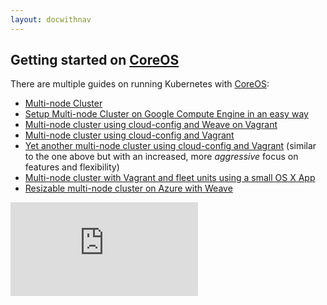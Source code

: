 ```yaml
---
layout: docwithnav
---
```

<!-- BEGIN MUNGE: UNVERSIONED_WARNING -->


<!-- END MUNGE: UNVERSIONED_WARNING -->

## Getting started on [CoreOS](http://coreos.com)

There are multiple guides on running Kubernetes with [CoreOS](http://coreos.com):

* [Multi-node Cluster](coreos/coreos_multinode_cluster.md)
* [Setup Multi-node Cluster on Google Compute Engine in an easy way](https://github.com/rimusz/coreos-multi-node-k8s-gce/blob/master/README.html)
* [Multi-node cluster using cloud-config and Weave on Vagrant](https://github.com/errordeveloper/weave-demos/blob/master/poseidon/README.html)
* [Multi-node cluster using cloud-config and Vagrant](https://github.com/pires/kubernetes-vagrant-coreos-cluster/blob/master/README.html)
* [Yet another multi-node cluster using cloud-config and Vagrant](https://github.com/AntonioMeireles/kubernetes-vagrant-coreos-cluster/blob/master/README.html) (similar to the one above but with an increased, more *aggressive* focus on features and flexibility)
* [Multi-node cluster with Vagrant and fleet units using a small OS X App](https://github.com/rimusz/coreos-osx-gui-kubernetes-cluster/blob/master/README.html)
* [Resizable multi-node cluster on Azure with Weave](coreos/azure/README.md)


<!-- BEGIN MUNGE: GENERATED_ANALYTICS -->
[![Analytics](https://kubernetes-site.appspot.com/UA-36037335-10/GitHub/docs/getting-started-guides/coreos.html?pixel)]()
<!-- END MUNGE: GENERATED_ANALYTICS -->

